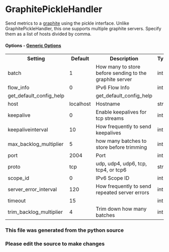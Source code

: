 GraphitePickleHandler
====

Send metrics to a [graphite](http://graphite.wikidot.com/) using the pickle
interface. Unlike GraphitePickleHandler, this one supports multiple graphite
servers. Specify them as a list of hosts divided by comma.
#### Options - [Generic Options](Configuration)

<table><tr><th>Setting</th><th>Default</th><th>Description</th><th>Type</th></tr>
<tr><td>batch</td><td>1</td><td>How many to store before sending to the graphite server</td><td>int</td></tr>
<tr><td>flow_info</td><td>0</td><td>IPv6 Flow Info</td><td>int</td></tr>
<tr><td>get_default_config_help</td><td></td><td>get_default_config_help</td><td></td></tr>
<tr><td>host</td><td>localhost</td><td>Hostname</td><td>str</td></tr>
<tr><td>keepalive</td><td>0</td><td>Enable keepalives for tcp streams</td><td>int</td></tr>
<tr><td>keepaliveinterval</td><td>10</td><td>How frequently to send keepalives</td><td>int</td></tr>
<tr><td>max_backlog_multiplier</td><td>5</td><td>how many batches to store before trimming</td><td>int</td></tr>
<tr><td>port</td><td>2004</td><td>Port</td><td>int</td></tr>
<tr><td>proto</td><td>tcp</td><td>udp, udp4, udp6, tcp, tcp4, or tcp6</td><td>str</td></tr>
<tr><td>scope_id</td><td>0</td><td>IPv6 Scope ID</td><td>int</td></tr>
<tr><td>server_error_interval</td><td>120</td><td>How frequently to send repeated server errors</td><td>int</td></tr>
<tr><td>timeout</td><td>15</td><td></td><td>int</td></tr>
<tr><td>trim_backlog_multiplier</td><td>4</td><td>Trim down how many batches</td><td>int</td></tr>
</table>

### This file was generated from the python source
### Please edit the source to make changes

